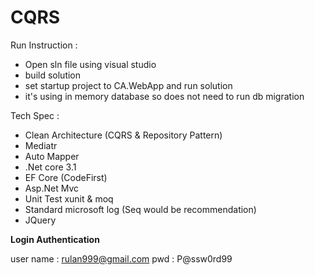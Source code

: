 # CQRS

Run Instruction : 
- Open sln file using visual studio 
- build solution 
- set startup project to CA.WebApp and run solution 
- it's using in memory database so does not need to run db migration 

Tech Spec : 
- Clean Architecture (CQRS & Repository Pattern) 
- Mediatr 
- Auto Mapper 
- .Net core 3.1
- EF Core (CodeFirst)
- Asp.Net Mvc 
- Unit Test xunit & moq
- Standard microsoft log (Seq would be recommendation)
- JQuery 

**Login Authentication**

user name : rulan999@gmail.com
pwd : P@ssw0rd99
